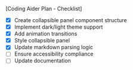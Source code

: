 [Coding Aider Plan - Checklist]

- [x] Create collapsible panel component structure
- [x] Implement dark/light theme support
- [x] Add animation transitions
- [x] Style collapsible panel
- [x] Update markdown parsing logic
- [ ] Ensure accessibility compliance
- [ ] Update documentation
